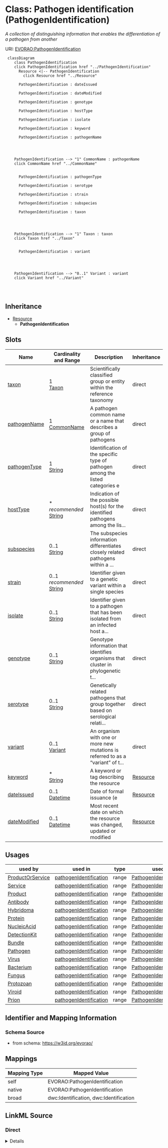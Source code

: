 

# Class: Pathogen identification (PathogenIdentification) 


_A collection of distinguishing information that enables the differentiation of a pathogen from another_





URI: [EVORAO:PathogenIdentification](https://w3id.org/evorao/PathogenIdentification)






```mermaid
 classDiagram
    class PathogenIdentification
    click PathogenIdentification href "../PathogenIdentification"
      Resource <|-- PathogenIdentification
        click Resource href "../Resource"
      
      PathogenIdentification : dateIssued
        
      PathogenIdentification : dateModified
        
      PathogenIdentification : genotype
        
      PathogenIdentification : hostType
        
      PathogenIdentification : isolate
        
      PathogenIdentification : keyword
        
      PathogenIdentification : pathogenName
        
          
    
    
    PathogenIdentification --> "1" CommonName : pathogenName
    click CommonName href "../CommonName"

        
      PathogenIdentification : pathogenType
        
      PathogenIdentification : serotype
        
      PathogenIdentification : strain
        
      PathogenIdentification : subspecies
        
      PathogenIdentification : taxon
        
          
    
    
    PathogenIdentification --> "1" Taxon : taxon
    click Taxon href "../Taxon"

        
      PathogenIdentification : variant
        
          
    
    
    PathogenIdentification --> "0..1" Variant : variant
    click Variant href "../Variant"

        
      
```





## Inheritance
* [Resource](Resource.md)
    * **PathogenIdentification**



## Slots

| Name | Cardinality and Range | Description | Inheritance |
| ---  | --- | --- | --- |
| [taxon](taxon.md) | 1 <br/> [Taxon](Taxon.md) | Scientifically classified group or entity within the reference taxonomy | direct |
| [pathogenName](pathogenName.md) | 1 <br/> [CommonName](CommonName.md) | A pathogen common name or a name that describes a group of pathogens | direct |
| [pathogenType](pathogenType.md) | 1 <br/> [String](String.md) | Identification of the specific type of pathogen among the listed categories e | direct |
| [hostType](hostType.md) | * _recommended_ <br/> [String](String.md) | Indication of the possible host(s) for the identified pathogens among the lis... | direct |
| [subspecies](subspecies.md) | 0..1 <br/> [String](String.md) | The subspecies information differentiates closely related pathogens within a ... | direct |
| [strain](strain.md) | 0..1 _recommended_ <br/> [String](String.md) | Identifier given to a genetic variant within a single species | direct |
| [isolate](isolate.md) | 0..1 <br/> [String](String.md) | Identifier given to a pathogen that has been isolated from an infected host a... | direct |
| [genotype](genotype.md) | 0..1 <br/> [String](String.md) | Genotype information that identifies organisms that cluster in phylogenetic t... | direct |
| [serotype](serotype.md) | 0..1 <br/> [String](String.md) | Genetically related pathogens that group together based on serological relati... | direct |
| [variant](variant.md) | 0..1 <br/> [Variant](Variant.md) | An organism with one or more new mutations is referred to as a “variant” of t... | direct |
| [keyword](keyword.md) | * <br/> [String](String.md) | A keyword or tag describing the resource | [Resource](Resource.md) |
| [dateIssued](dateIssued.md) | 0..1 <br/> [Datetime](Datetime.md) | Date of formal issuance (e | [Resource](Resource.md) |
| [dateModified](dateModified.md) | 0..1 <br/> [Datetime](Datetime.md) | Most recent date on which the resource was changed, updated or modified | [Resource](Resource.md) |





## Usages

| used by | used in | type | used |
| ---  | --- | --- | --- |
| [ProductOrService](ProductOrService.md) | [pathogenIdentification](pathogenIdentification.md) | range | [PathogenIdentification](PathogenIdentification.md) |
| [Service](Service.md) | [pathogenIdentification](pathogenIdentification.md) | range | [PathogenIdentification](PathogenIdentification.md) |
| [Product](Product.md) | [pathogenIdentification](pathogenIdentification.md) | range | [PathogenIdentification](PathogenIdentification.md) |
| [Antibody](Antibody.md) | [pathogenIdentification](pathogenIdentification.md) | range | [PathogenIdentification](PathogenIdentification.md) |
| [Hybridoma](Hybridoma.md) | [pathogenIdentification](pathogenIdentification.md) | range | [PathogenIdentification](PathogenIdentification.md) |
| [Protein](Protein.md) | [pathogenIdentification](pathogenIdentification.md) | range | [PathogenIdentification](PathogenIdentification.md) |
| [NucleicAcid](NucleicAcid.md) | [pathogenIdentification](pathogenIdentification.md) | range | [PathogenIdentification](PathogenIdentification.md) |
| [DetectionKit](DetectionKit.md) | [pathogenIdentification](pathogenIdentification.md) | range | [PathogenIdentification](PathogenIdentification.md) |
| [Bundle](Bundle.md) | [pathogenIdentification](pathogenIdentification.md) | range | [PathogenIdentification](PathogenIdentification.md) |
| [Pathogen](Pathogen.md) | [pathogenIdentification](pathogenIdentification.md) | range | [PathogenIdentification](PathogenIdentification.md) |
| [Virus](Virus.md) | [pathogenIdentification](pathogenIdentification.md) | range | [PathogenIdentification](PathogenIdentification.md) |
| [Bacterium](Bacterium.md) | [pathogenIdentification](pathogenIdentification.md) | range | [PathogenIdentification](PathogenIdentification.md) |
| [Fungus](Fungus.md) | [pathogenIdentification](pathogenIdentification.md) | range | [PathogenIdentification](PathogenIdentification.md) |
| [Protozoan](Protozoan.md) | [pathogenIdentification](pathogenIdentification.md) | range | [PathogenIdentification](PathogenIdentification.md) |
| [Viroid](Viroid.md) | [pathogenIdentification](pathogenIdentification.md) | range | [PathogenIdentification](PathogenIdentification.md) |
| [Prion](Prion.md) | [pathogenIdentification](pathogenIdentification.md) | range | [PathogenIdentification](PathogenIdentification.md) |






## Identifier and Mapping Information







### Schema Source


* from schema: https://w3id.org/evorao/




## Mappings

| Mapping Type | Mapped Value |
| ---  | ---  |
| self | EVORAO:PathogenIdentification |
| native | EVORAO:PathogenIdentification |
| broad | dwc:Identification, dwc:Identification |







## LinkML Source

<!-- TODO: investigate https://stackoverflow.com/questions/37606292/how-to-create-tabbed-code-blocks-in-mkdocs-or-sphinx -->

### Direct

<details>
```yaml
name: PathogenIdentification
description: A collection of distinguishing information that enables the differentiation
  of a pathogen from another
title: Pathogen identification
from_schema: https://w3id.org/evorao/
broad_mappings:
- dwc:Identification
- dwc:Identification
is_a: Resource
slots:
- taxon
- pathogenName
- pathogenType
- hostType
- subspecies
- strain
- isolate
- genotype
- serotype
- variant
slot_usage:
  taxon:
    name: taxon
    description: Scientifically classified group or entity within the reference taxonomy
    title: taxon
    comments:
    - The taxon of the highest rank known that can be used to classify a pathogen
      or group of pathogens (e.g viruses) in the reference taxonomy
    close_mappings:
    - schema:taxonomicRange
    - dwc:taxonID
    - dwc:toTaxon
    related_mappings:
    - dwc:Taxon
    domain_of:
    - PathogenIdentification
    - Taxonomy
    range: Taxon
    required: true
    multivalued: false
  pathogenName:
    name: pathogenName
    description: A pathogen common name or a name that describes a group of pathogens
    title: pathogen name
    exact_mappings:
    - dwc:organismName
    domain_of:
    - PathogenIdentification
    range: CommonName
    required: true
    multivalued: false
  pathogenType:
    name: pathogenType
    description: Identification of the specific type of pathogen among the listed
      categories e.g. 'Virus','Viroid','Bacterium'...
    title: pathogen type
    exact_mappings:
    - schema:infectiousAgentClass
    close_mappings:
    - dwc:organismScope
    domain_of:
    - PathogenIdentification
    range: string
    required: true
    multivalued: false
  hostType:
    name: hostType
    description: Indication of the possible host(s) for the identified pathogens among
      the listed main categories
    title: host type
    domain_of:
    - PathogenIdentification
    range: string
    required: false
    recommended: true
    multivalued: true
  subspecies:
    name: subspecies
    description: The subspecies information differentiates closely related pathogens
      within a single species
    title: subspecies
    domain_of:
    - PathogenIdentification
    range: string
    required: false
    multivalued: false
  strain:
    name: strain
    description: Identifier given to a genetic variant within a single species
    title: strain
    domain_of:
    - PathogenIdentification
    range: string
    required: false
    recommended: true
    multivalued: false
  isolate:
    name: isolate
    description: Identifier given to a pathogen that has been isolated from an infected
      host and propagated in a laboratory culture. The isolate information may include
      an internal reference code from the laboratory that took the sample or performed
      the isolation, as well as details about the specific conditions of isolation,
      such as the name of the town, hospital, and type of host
    title: isolate
    domain_of:
    - PathogenIdentification
    range: string
    required: false
    multivalued: false
  genotype:
    name: genotype
    description: Genotype information that identifies organisms that cluster in phylogenetic
      trees, thus different clusters are distinct genotypes
    title: genotype
    close_mappings:
    - geno:0000222
    domain_of:
    - PathogenIdentification
    range: string
    required: false
    multivalued: false
  serotype:
    name: serotype
    description: Genetically related pathogens that group together based on serological
      relationships
    title: serotype
    domain_of:
    - PathogenIdentification
    range: string
    required: false
    multivalued: false
  variant:
    name: variant
    description: An organism with one or more new mutations is referred to as a “variant”
      of the original organism if not sufficiently different to be termed a distinct
      strain
    title: variant
    domain_of:
    - PathogenIdentification
    range: Variant
    required: false
    multivalued: false

```
</details>

### Induced

<details>
```yaml
name: PathogenIdentification
description: A collection of distinguishing information that enables the differentiation
  of a pathogen from another
title: Pathogen identification
from_schema: https://w3id.org/evorao/
broad_mappings:
- dwc:Identification
- dwc:Identification
is_a: Resource
slot_usage:
  taxon:
    name: taxon
    description: Scientifically classified group or entity within the reference taxonomy
    title: taxon
    comments:
    - The taxon of the highest rank known that can be used to classify a pathogen
      or group of pathogens (e.g viruses) in the reference taxonomy
    close_mappings:
    - schema:taxonomicRange
    - dwc:taxonID
    - dwc:toTaxon
    related_mappings:
    - dwc:Taxon
    domain_of:
    - PathogenIdentification
    - Taxonomy
    range: Taxon
    required: true
    multivalued: false
  pathogenName:
    name: pathogenName
    description: A pathogen common name or a name that describes a group of pathogens
    title: pathogen name
    exact_mappings:
    - dwc:organismName
    domain_of:
    - PathogenIdentification
    range: CommonName
    required: true
    multivalued: false
  pathogenType:
    name: pathogenType
    description: Identification of the specific type of pathogen among the listed
      categories e.g. 'Virus','Viroid','Bacterium'...
    title: pathogen type
    exact_mappings:
    - schema:infectiousAgentClass
    close_mappings:
    - dwc:organismScope
    domain_of:
    - PathogenIdentification
    range: string
    required: true
    multivalued: false
  hostType:
    name: hostType
    description: Indication of the possible host(s) for the identified pathogens among
      the listed main categories
    title: host type
    domain_of:
    - PathogenIdentification
    range: string
    required: false
    recommended: true
    multivalued: true
  subspecies:
    name: subspecies
    description: The subspecies information differentiates closely related pathogens
      within a single species
    title: subspecies
    domain_of:
    - PathogenIdentification
    range: string
    required: false
    multivalued: false
  strain:
    name: strain
    description: Identifier given to a genetic variant within a single species
    title: strain
    domain_of:
    - PathogenIdentification
    range: string
    required: false
    recommended: true
    multivalued: false
  isolate:
    name: isolate
    description: Identifier given to a pathogen that has been isolated from an infected
      host and propagated in a laboratory culture. The isolate information may include
      an internal reference code from the laboratory that took the sample or performed
      the isolation, as well as details about the specific conditions of isolation,
      such as the name of the town, hospital, and type of host
    title: isolate
    domain_of:
    - PathogenIdentification
    range: string
    required: false
    multivalued: false
  genotype:
    name: genotype
    description: Genotype information that identifies organisms that cluster in phylogenetic
      trees, thus different clusters are distinct genotypes
    title: genotype
    close_mappings:
    - geno:0000222
    domain_of:
    - PathogenIdentification
    range: string
    required: false
    multivalued: false
  serotype:
    name: serotype
    description: Genetically related pathogens that group together based on serological
      relationships
    title: serotype
    domain_of:
    - PathogenIdentification
    range: string
    required: false
    multivalued: false
  variant:
    name: variant
    description: An organism with one or more new mutations is referred to as a “variant”
      of the original organism if not sufficiently different to be termed a distinct
      strain
    title: variant
    domain_of:
    - PathogenIdentification
    range: Variant
    required: false
    multivalued: false
attributes:
  taxon:
    name: taxon
    description: Scientifically classified group or entity within the reference taxonomy
    title: taxon
    comments:
    - The taxon of the highest rank known that can be used to classify a pathogen
      or group of pathogens (e.g viruses) in the reference taxonomy
    from_schema: https://w3id.org/evorao/
    close_mappings:
    - schema:taxonomicRange
    - dwc:taxonID
    - dwc:toTaxon
    related_mappings:
    - dwc:Taxon
    rank: 1000
    alias: taxon
    owner: PathogenIdentification
    domain_of:
    - PathogenIdentification
    - Taxonomy
    range: Taxon
    required: true
    multivalued: false
  pathogenName:
    name: pathogenName
    description: A pathogen common name or a name that describes a group of pathogens
    title: pathogen name
    from_schema: https://w3id.org/evorao/
    exact_mappings:
    - dwc:organismName
    rank: 1000
    alias: pathogenName
    owner: PathogenIdentification
    domain_of:
    - PathogenIdentification
    range: CommonName
    required: true
    multivalued: false
  pathogenType:
    name: pathogenType
    description: Identification of the specific type of pathogen among the listed
      categories e.g. 'Virus','Viroid','Bacterium'...
    title: pathogen type
    from_schema: https://w3id.org/evorao/
    exact_mappings:
    - schema:infectiousAgentClass
    close_mappings:
    - dwc:organismScope
    rank: 1000
    alias: pathogenType
    owner: PathogenIdentification
    domain_of:
    - PathogenIdentification
    range: string
    required: true
    multivalued: false
    equals_string_in:
    - Virus
    - Bacterium
    - Fungus
    - Protozoan
    - Viroid
    - Prion
  hostType:
    name: hostType
    description: Indication of the possible host(s) for the identified pathogens among
      the listed main categories
    title: host type
    from_schema: https://w3id.org/evorao/
    rank: 1000
    alias: hostType
    owner: PathogenIdentification
    domain_of:
    - PathogenIdentification
    range: string
    required: false
    recommended: true
    multivalued: true
    equals_string_in:
    - Animal
    - Human
    - Plant
  subspecies:
    name: subspecies
    description: The subspecies information differentiates closely related pathogens
      within a single species
    title: subspecies
    from_schema: https://w3id.org/evorao/
    rank: 1000
    alias: subspecies
    owner: PathogenIdentification
    domain_of:
    - PathogenIdentification
    range: string
    required: false
    multivalued: false
  strain:
    name: strain
    description: Identifier given to a genetic variant within a single species
    title: strain
    from_schema: https://w3id.org/evorao/
    rank: 1000
    alias: strain
    owner: PathogenIdentification
    domain_of:
    - PathogenIdentification
    range: string
    required: false
    recommended: true
    multivalued: false
  isolate:
    name: isolate
    description: Identifier given to a pathogen that has been isolated from an infected
      host and propagated in a laboratory culture. The isolate information may include
      an internal reference code from the laboratory that took the sample or performed
      the isolation, as well as details about the specific conditions of isolation,
      such as the name of the town, hospital, and type of host
    title: isolate
    from_schema: https://w3id.org/evorao/
    rank: 1000
    alias: isolate
    owner: PathogenIdentification
    domain_of:
    - PathogenIdentification
    range: string
    required: false
    multivalued: false
  genotype:
    name: genotype
    description: Genotype information that identifies organisms that cluster in phylogenetic
      trees, thus different clusters are distinct genotypes
    title: genotype
    from_schema: https://w3id.org/evorao/
    close_mappings:
    - geno:0000222
    rank: 1000
    alias: genotype
    owner: PathogenIdentification
    domain_of:
    - PathogenIdentification
    range: string
    required: false
    multivalued: false
  serotype:
    name: serotype
    description: Genetically related pathogens that group together based on serological
      relationships
    title: serotype
    from_schema: https://w3id.org/evorao/
    rank: 1000
    alias: serotype
    owner: PathogenIdentification
    domain_of:
    - PathogenIdentification
    range: string
    required: false
    multivalued: false
  variant:
    name: variant
    description: An organism with one or more new mutations is referred to as a “variant”
      of the original organism if not sufficiently different to be termed a distinct
      strain
    title: variant
    from_schema: https://w3id.org/evorao/
    rank: 1000
    alias: variant
    owner: PathogenIdentification
    domain_of:
    - PathogenIdentification
    range: Variant
    required: false
    multivalued: false
  keyword:
    name: keyword
    description: A keyword or tag describing the resource
    title: keyword
    from_schema: https://w3id.org/evorao/
    rank: 1000
    slot_uri: dcat:keyword
    alias: keyword
    owner: PathogenIdentification
    domain_of:
    - Resource
    range: string
    required: false
    multivalued: true
  dateIssued:
    name: dateIssued
    description: Date of formal issuance (e.g., publication) of the resource
    title: date issued
    comments:
    - encoded using the relevant ISO 8601 Date and Time compliant string [DATETIME]
    from_schema: https://w3id.org/evorao/
    exact_mappings:
    - sepio:0000051
    close_mappings:
    - schema:datePublished
    - schema:dateCreated
    rank: 1000
    slot_uri: dct:issued
    alias: dateIssued
    owner: PathogenIdentification
    domain_of:
    - Resource
    range: datetime
    required: false
    multivalued: false
  dateModified:
    name: dateModified
    description: Most recent date on which the resource was changed, updated or modified
    title: date modified
    comments:
    - encoded using the relevant ISO 8601 Date and Time compliant string [DATETIME]
    from_schema: https://w3id.org/evorao/
    exact_mappings:
    - sepio:0000036
    close_mappings:
    - schema:dateModified
    rank: 1000
    slot_uri: dct:modified
    alias: dateModified
    owner: PathogenIdentification
    domain_of:
    - Resource
    range: datetime
    required: false
    multivalued: false

```
</details>